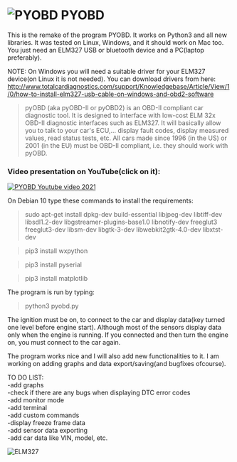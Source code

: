 # ![PYOBD](/pyobd.gif) PYOBD 

This is the remake of the program PYOBD. It works on Python3 and all new libraries. It was tested on Linux, Windows, and it should work on Mac too. You just need an ELM327 USB or bluetooth device and a PC(laptop preferably).

NOTE: On Windows you will need a suitable driver for your ELM327 device(on Linux it is not needed). You can download drivers from here:  http://www.totalcardiagnostics.com/support/Knowledgebase/Article/View/1/0/how-to-install-elm327-usb-cable-on-windows-and-obd2-software

> pyOBD (aka pyOBD-II or pyOBD2) is an OBD-II compliant car diagnostic tool. It is designed to interface with low-cost ELM 32x OBD-II diagnostic interfaces such as ELM327. It will basically allow you to talk to your car's ECU,... display fault codes, display measured values, read status tests, etc. All cars made since 1996 (in the US) or 2001 (in the EU) must be OBD-II compliant, i.e. they should work with pyOBD.

### Video presentation on YouTube(click on it):
[![PYOBD Youtube video 2021](https://img.youtube.com/vi/NX_5WACHfG4/0.jpg)](https://www.youtube.com/watch?v=NX_5WACHfG4)

On Debian 10 type these commands to install the requirements:

> sudo apt-get install dpkg-dev build-essential libjpeg-dev libtiff-dev libsdl1.2-dev libgstreamer-plugins-base1.0 libnotify-dev freeglut3 freeglut3-dev libsm-dev libgtk-3-dev libwebkit2gtk-4.0-dev libxtst-dev

> pip3 install wxpython

> pip3 install pyserial

> pip3 install matplotlib

The program is run by typing: 
> python3 pyobd.py

The ignition must be on, to connect to the car and display data(key turned one level before engine start). Although most of the sensors display data only when the engine is running. If you connected and then turn the engine on, you must connect to the car again.

The program works nice and I will also add new functionalities to it. I am working on adding graphs and data export/saving(and bugfixes ofcourse).

TO DO LIST:<br />
-add graphs<br />
-check if there are any bugs when displaying DTC error codes<br />
-add monitor mode<br />
-add terminal<br />
-add custom commands<br />
-display freeze frame data<br />
-add sensor data exporting<br />
-add car data like VIN, model, etc.<br />

![ELM327](/elm327.jpg)
